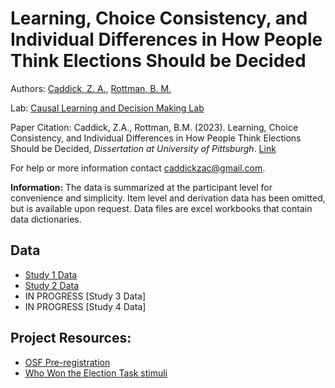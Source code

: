 # Learning, Choice Consistency, and Individual Differences in How People Think Elections Should be Decided

Authors: [Caddick, Z. A.](https://orcid.org/0000-0002-3369-7727), [Rottman, B. M.](http://orcid.org/0000-0002-4718-3970)

Lab: [Causal Learning and Decision Making Lab](http://www.lrdc.pitt.edu/rottman/)

Paper Citation: 
Caddick, Z.A., Rottman, B.M. (2023). Learning, Choice Consistency, and Individual Differences in How People Think Elections Should be Decided, *Dissertation at University of Pittsburgh*. [Link](http://d-scholarship.pitt.edu/44049/) 

For help or more information contact [caddickzac@gmail.com](mailto:caddickzac@gmail.com). 

**Information:** The data is summarized at the participant level for convenience and simplicity. Item level and derivation data has been omitted, but is available upon request. Data files are excel workbooks that contain data dictionaries.

## Data
* [Study 1 Data](https://github.com/caddickzac/Dissertation-Data/tree/main/Study1)
* [Study 2 Data](https://github.com/caddickzac/Dissertation-Data/tree/main/Study2)
* IN PROGRESS [Study 3 Data]
* IN PROGRESS [Study 4 Data]


## Project Resources:
* [OSF Pre-registration](https://osf.io/n75cz/)
* [Who Won the Election Task stimuli](https://github.com/caddickzac/Who-Won-the-Election-Task/blob/main/readme.md)



